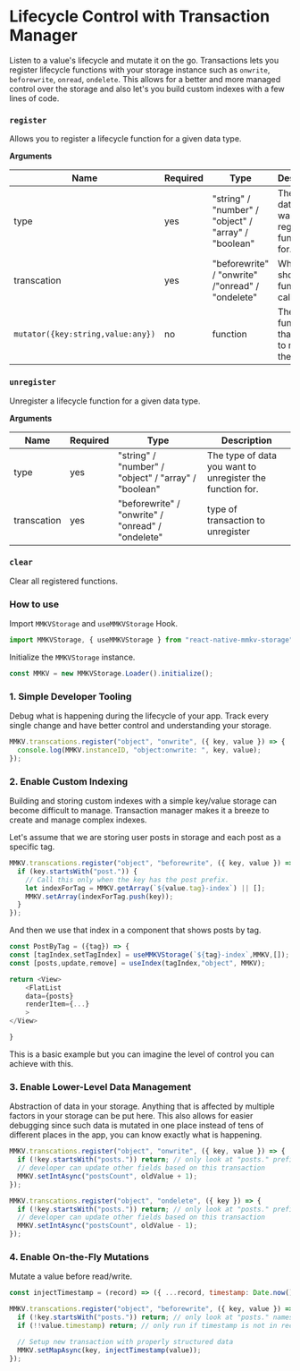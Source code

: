 # Lifecycle Control with Transaction Manager

Listen to a value's lifecycle and mutate it on the go. Transactions lets you register lifecycle functions with your storage instance such as `onwrite`, `beforewrite`, `onread`, `ondelete`. This allows for a better and more managed control over the storage and also let's you build custom indexes with a few lines of code.

### `register`

Allows you to register a lifecycle function for a given data type.

**Arguments**

| Name                              | Required | Type                                                 | Description                                             |
|-----------------------------------|----------|------------------------------------------------------|---------------------------------------------------------|
| type                              | yes      | "string" / "number" / "object" / "array" / "boolean" | The type of data you want to register the function for. |
| transcation                       | yes      | "beforewrite" / "onwrite" /"onread" / "ondelete"     | When should the function be called                      |
| `mutator({key:string,value:any})` | no       | function                                             | The function that allows to mutate the value            |

### `unregister`

Unregister a lifecycle function for a given data type.

**Arguments**

| Name        | Required | Type                                                 | Description                                               |
|-------------|----------|------------------------------------------------------|-----------------------------------------------------------|
| type        | yes      | "string" / "number" / "object" / "array" / "boolean" | The type of data you want to unregister the function for. |
| transcation | yes      | "beforewrite" / "onwrite" / "onread" / "ondelete"    | type of transaction to unregister                         |

### `clear`

Clear all registered functions.

### How to use

Import `MMKVStorage` and `useMMKVStorage` Hook.

```js
import MMKVStorage, { useMMKVStorage } from "react-native-mmkv-storage";
```

Initialize the `MMKVStorage` instance.

```js
const MMKV = new MMKVStorage.Loader().initialize();
```

### 1. Simple Developer Tooling

Debug what is happening during the lifecycle of your app. Track every single change and have better control and understanding your storage.

```js
MMKV.transcations.register("object", "onwrite", ({ key, value }) => {
  console.log(MMKV.instanceID, "object:onwrite: ", key, value);
});
```

### 2. Enable Custom Indexing

Building and storing custom indexes with a simple key/value storage can become difficult to manage. Transaction manager makes it a breeze to create and manage complex indexes.

Let's assume that we are storing user posts in storage and each post as a specific tag.

```js
MMKV.transcations.register("object", "beforewrite", ({ key, value }) => {
  if (key.startsWith("post.")) {
    // Call this only when the key has the post prefix.
    let indexForTag = MMKV.getArray(`${value.tag}-index`) || [];
    MMKV.setArray(indexForTag.push(key));
  }
});
```

And then we use that index in a component that shows posts by tag.

```js
const PostByTag = ({tag}) => {
const [tagIndex,setTagIndex] = useMMKVStorage(`${tag}-index`,MMKV,[]);
const [posts,update,remove] = useIndex(tagIndex,"object", MMKV);

return <View>
    <FlatList
    data={posts}
    renderItem={...}
    >
</View>

}
```

This is a basic example but you can imagine the level of control you can achieve with this.

### 3. Enable Lower-Level Data Management

Abstraction of data in your storage. Anything that is affected by multiple factors in your storage can be put here. This also allows for easier debugging since such data is mutated in one place instead of tens of different places in the app, you can know exactly what is happening.

```js
MMKV.transcations.register("object", "onwrite", ({ key, value }) => {
  if (!key.startsWith("posts.")) return; // only look at "posts." prefix keys
  // developer can update other fields based on this transaction
  MMKV.setIntAsync("postsCount", oldValue + 1);
});

MMKV.transcations.register("object", "ondelete", ({ key }) => {
  if (!key.startsWith("posts.")) return; // only look at "posts." prefix keys
  // developer can update other fields based on this transaction
  MMKV.setIntAsync("postsCount", oldValue - 1);
});
```

### 4. Enable On-the-Fly Mutations

Mutate a value before read/write.

```js
const injectTimestamp = (record) => ({ ...record, timestamp: Date.now() });

MMKV.transcations.register("object", "beforewrite", ({ key, value }) => {
  if (!key.startsWith("posts.")) return; // only look at "posts." namespace
  if (!!value.timestamp) return; // only run if timestamp is not in record already

  // Setup new transaction with properly structured data
  MMKV.setMapAsync(key, injectTimestamp(value));
});
```
